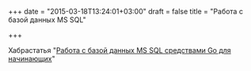 +++
date = "2015-03-18T13:24:01+03:00"
draft = false
title = "Работа с базой данных MS SQL"

+++

<p>Хабрастатья &quot;<a href="http://habrahabr.ru/post/253365/">Работа с базой данных MS SQL средствами Go для начинающих</a>&quot;</p>

